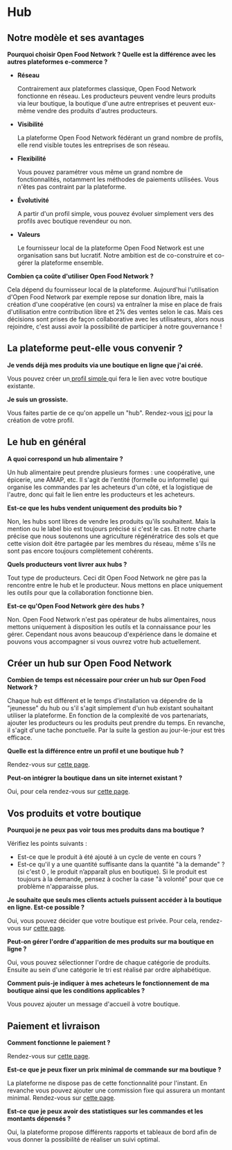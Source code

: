 # Hub

## Notre modèle et ses avantages

**Pourquoi choisir Open Food Network ? Quelle est la différence avec les autres plateformes e-commerce ?**

*   **Réseau**

    Contrairement aux plateformes classique, Open Food Network fonctionne en réseau. Les producteurs peuvent vendre leurs produits via leur boutique, la boutique d'une autre entreprises et peuvent eux-même vendre des produits d'autres producteurs.
*   **Visibilité**

    La plateforme Open Food Network fédérant un grand nombre de profils, elle rend visible toutes les entreprises de son réseau.
*   **Flexibilité**

    Vous pouvez paramétrer vous même un grand nombre de fonctionnalités, notamment les méthodes de paiements utilisées. Vous n'êtes pas contraint par la plateforme.
*   **Évolutivité**

    A partir d'un profil simple, vous pouvez évoluer simplement vers des profils avec boutique revendeur ou non.
*   **Valeurs**

    Le fournisseur local de la plateforme Open Food Network est une organisation sans but lucratif. Notre ambition est de co-construire et co-gérer la plateforme ensemble. 

**Combien ça coûte d'utiliser Open Food Network ?**

Cela dépend du fournisseur local de la plateforme. Aujourd'hui l'utilisation d'Open Food Network par exemple repose sur donation libre, mais la création d'une coopérative (en cours) va entraîner la mise en place de frais d'utilisation entre contribution libre et 2% des ventes selon le cas. Mais ces décisions sont prises de façon collaborative avec les utilisateurs, alors nous rejoindre, c'est aussi avoir la possibilité de participer à notre gouvernance !

## La plateforme peut-elle vous convenir ?

**Je vends déjà mes produits via une boutique en ligne que j'ai créé.**

Vous pouvez créer un[ profil simple ](../../les-differents-profils-utilisateurs/le-hub-non-producteur-sans-boutique-en-ligne.md)qui fera le lien avec votre boutique existante.

**Je suis un grossiste.**

Vous faites partie de ce qu'on appelle un "hub". Rendez-vous [ici](../../fonctionnalites-standards/inscription-et-creation-de-profil.md) pour la création de votre profil.

## Le hub en général

**A quoi correspond un hub alimentaire ?**

Un hub alimentaire peut prendre plusieurs formes : une coopérative, une épicerie, une AMAP, etc. Il s'agit de l'entité (formelle ou informelle) qui organise les commandes par les acheteurs d'un côté, et la logistique de l'autre, donc qui fait le lien entre les producteurs et les acheteurs.

**Est-ce que les hubs vendent uniquement des produits bio ?**

Non, les hubs sont libres de vendre les produits qu'ils souhaitent. Mais la mention ou le label bio est toujours précisé si c'est le cas. Et notre charte précise que nous soutenons une agriculture régénératrice des sols et que cette vision doit être partagée par les membres du réseau, même s'ils ne sont pas encore toujours complètement cohérents.

**Quels producteurs vont livrer aux hubs ?**

Tout type de producteurs. Ceci dit Open Food Network ne gère pas la rencontre entre le hub et le producteur. Nous mettons en place uniquement les outils pour que la collaboration fonctionne bien.

**Est-ce qu'Open Food Network gère des hubs ?**

Non. Open Food Network n'est pas opérateur de hubs alimentaires, nous mettons uniquement à disposition les outils et la connaissance pour les gérer. Cependant nous avons beaucoup d'expérience dans le domaine et pouvons vous accompagner si vous ouvrez votre hub actuellement.

## Créer un hub sur Open Food Network

**Combien de temps est nécessaire pour créer un hub sur Open Food Network ?**

Chaque hub est différent et le temps d'installation va dépendre de la "jeunesse" du hub ou s'il s'agit simplement d'un hub existant souhaitant utiliser la plateforme. En fonction de la complexité de vos partenariats, ajouter les producteurs ou les produits peut prendre du temps. En revanche, il s'agit d'une tache ponctuelle. Par la suite la gestion au jour-le-jour est très efficace.

**Quelle est la différence entre un profil et une boutique hub ?**

Rendez-vous sur [cette page](../../les-differents-profils-utilisateurs/).

**Peut-on intégrer la boutique dans un site internet existant ?**

Oui, pour cela rendez-vous sur [cette page](../../fonctionnalites-standards/mise-en-place-dune-boutique/embedded-shops.md).

## Vos produits et votre boutique

**Pourquoi je ne peux pas voir tous mes produits dans ma boutique ?**

Vérifiez les points suivants :

* Est-ce que le produit à été ajouté à un cycle de vente en cours ?
* Est-ce qu'il y a une quantité suffisante dans la quantité "à la demande" ? (si c'est 0 , le produit n’apparaît plus en boutique). Si le produit est toujours à la demande, pensez à cocher la case "à volonté" pour que ce problème n'apparaisse plus.

**Je souhaite que seuls mes clients actuels puissent accéder à la boutique en ligne. Est-ce possible ?**

Oui, vous pouvez décider que votre boutique est privée. Pour cela, rendez-vous sur [cette page](../../fonctionnalites-standards/mise-en-place-dune-boutique/private-shopfront.md).

**Peut-on gérer l'ordre d'apparition de mes produits sur ma boutique en ligne ?**

Oui, vous pouvez sélectionner l'ordre de chaque catégorie de produits. Ensuite au sein d'une catégorie le tri est réalisé par ordre alphabétique.

**Comment puis-je indiquer à mes acheteurs le fonctionnement de ma boutique ainsi que les conditions applicables ?**

Vous pouvez ajouter un message d'accueil à votre boutique. 

## Paiement et livraison

**Comment fonctionne le paiement ?**

Rendez-vous sur [cette page](../../fonctionnalites-standards/mise-en-place-dune-boutique/methodes-de-paiements.md).

**Est-ce que je peux fixer un prix minimal de commande sur ma boutique ?**

La plateforme ne dispose pas de cette fonctionnalité pour l'instant. En revanche vous pouvez ajouter une commission fixe qui assurera un montant minimal. Rendez-vous sur [cette page](../../fonctionnalites-standards/mise-en-place-dune-boutique/frais-et-taxes.md).

**Est-ce que je peux avoir des statistiques sur les commandes et les montants dépensés ?**

Oui, la plateforme propose différents rapports et tableaux de bord afin de vous donner la possibilité de réaliser un suivi optimal.
